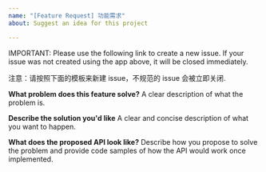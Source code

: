 ```yaml
---
name: "[Feature Request] 功能需求"
about: Suggest an idea for this project

---
```


IMPORTANT: Please use the following link to create a new issue. If your issue was not created using the app above, it will be closed immediately.

注意：请按照下面的模板来新建 issue，不规范的 issue 会被立即关闭.

**What problem does this feature solve?**
A clear description of what the problem is.

**Describe the solution you'd like**
A clear and concise description of what you want to happen.

**What does the proposed API look like?**
Describe how you propose to solve the problem and provide code samples of how the API would work once implemented.
